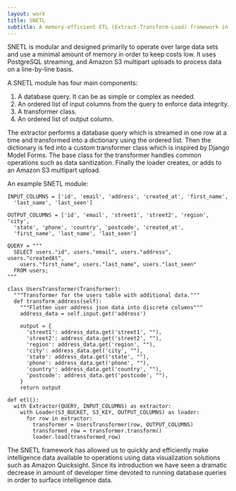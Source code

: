 ```yaml
---
layout: work
title: SNETL
subtitle: A memory-efficient ETL (Extract-Transform-Load) framework in Python
---
```


SNETL is modular and designed primarily to operate over large data sets
and use a minimal amount of memory in order to keep costs low. It uses
PostgreSQL streaming, and Amazon S3 multipart uploads to process data on
a line-by-line basis.

A SNETL module has four main components:

1. A database query. It can be as simple or complex as needed.
2. An ordered list of input columns from the query to enforce data
   integrity.
3. A transformer class.
4. An ordered list of output column.

The extractor performs a database query which is streamed in one row at
a time and transformed into a dictionary using the ordered list. Then
the dictionary is fed into a custom transformer class which is inspired
by Django Model Forms. The base class for the transformer handles common
operations such as data sanitization. Finally the loader creates, or
adds to an Amazon S3 multipart upload.

An example SNETL module:

    INPUT_COLUMNS = ['id', 'email', 'address', 'created_at', 'first_name',
      'last_name', 'last_seen']
    
    OUTPUT_COLUMNS = ['id', 'email', 'street1', 'street2', 'region', 'city',
      'state', 'phone', 'country', 'postcode', 'created_at',
      'first_name', 'last_name', 'last_seen']
    
    QUERY = """
      SELECT users."id", users."email", users."address", users."createdAt",
        users."first_name", users."last_name", users."last_seen"
      FROM users;
    """
    
    class UsersTransformer(Transformer):
      """Transformer for the users table with additional data."""
      def transform_address(self):
        """Flatten user address json data into discrete columns"""
        address_data = self.input.get('address')
    
        output = {
          'street1': address_data.get('street1', ""),
          'street2': address_data.get('street2', ""),
          'region': address_data.get('region', ""),
          'city': address_data.get('city', ""),
          'state': address_data.get('state', ""),
          'phone': address_data.get('phone', ""),
          'country': address_data.get('country', ""),
          'postcode': address_data.get('postcode', ""),
        }
        return output
    
    def etl():
      with Extractor(QUERY, INPUT_COLUMNS) as extractor:
        with Loader(S3_BUCKET, S3_KEY, OUTPUT_COLUMNS) as loader:
          for row in extractor:
            transformer = UsersTransformer(row, OUTPUT_COLUMNS)
            transformed_row = transformer.transform()
            loader.load(transformed_row)
  

The SNETL framework has allowed us to quickly and efficiently make
intelligence data available to operations using data visualization
solutions such as Amazon Quicksight.  Since its introduction we have
seen a dramatic decrease in amount of developer time devoted to running
database queries in order to surface intelligence data.


